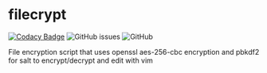 # filecrypt

[![Codacy Badge](https://api.codacy.com/project/badge/Grade/7806ddad2525415f86ebffbe28e6defd)](https://www.codacy.com/manual/Eddinn/filecrypt?utm_source=github.com&amp;utm_medium=referral&amp;utm_content=eddinn/filecrypt&amp;utm_campaign=Badge_Grade) ![GitHub issues](https://img.shields.io/github/issues/eddinn/filecrypt) ![GitHub](https://img.shields.io/github/license/eddinn/filecrypt)

File encryption script that uses openssl aes-256-cbc encryption and pbkdf2 for salt to encrypt/decrypt and edit with vim
